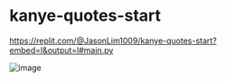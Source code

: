 # kanye-quotes-start

https://replit.com/@JasonLim1009/kanye-quotes-start?embed=l&output=l#main.py

![image](https://user-images.githubusercontent.com/107684179/203762006-ee25dd04-6b5a-4b5c-9957-df2916bf2946.png)
